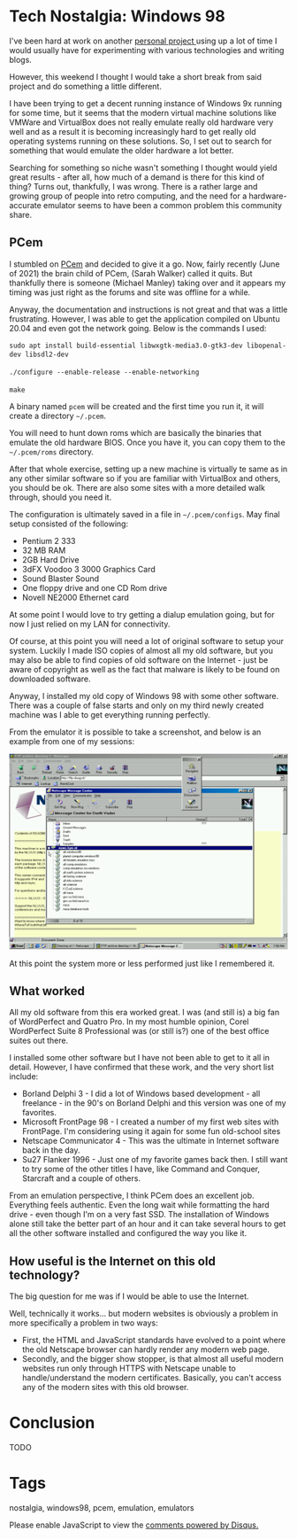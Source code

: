 # Tech Nostalgia: Windows 98

I've been hard at work on another [personal project ](https://github.com/nicc777/acfop) using up a lot of time I would usually have for experimenting with various technologies and writing blogs.

However, this weekend I thought I would take a short break from said project and do something a little different. 

I have been trying to get a decent running instance of Windows 9x running for some time, but it seems that the modern virtual machine solutions like VMWare and VirtualBox does not really emulate really old hardware very well and as a result it is becoming increasingly hard to get really old operating systems running on these solutions. So, I set out to search for something that would emulate the older hardware a lot better. 

Searching for something so niche wasn't something I thought would yield great results - after all, how much of a demand is there for this kind of thing? Turns out, thankfully, I was wrong. There is a rather large and growing group of people into retro computing, and the need for a hardware-accurate emulator seems to have been a common problem this community share.

## PCem

I stumbled on [PCem](https://pcem-emulator.co.uk/) and decided to give it a go. Now, fairly recently (June of 2021) the brain child of PCem, (Sarah Walker) called it quits. But thankfully there is someone (Michael Manley) taking over and it appears my timing was just right as the forums and site was offline for a while.

Anyway, the documentation and instructions is not great and that was a little frustrating. However, I was able to get the application compiled on Ubuntu 20.04 and even got the network going. Below is the commands I used:

```shell
sudo apt install build-essential libwxgtk-media3.0-gtk3-dev libopenal-dev libsdl2-dev

./configure --enable-release --enable-networking

make
```

A binary named `pcem` will be created and the first time you run it, it will create a directory `~/.pcem`.

You will need to hunt down roms which are basically the binaries that emulate the old hardware BIOS. Once you have it, you can copy them to the `~/.pcem/roms` directory.

After that whole exercise, setting up a new machine is virtually te same as in any other similar software so if you are familiar with VirtualBox and others, you should be ok. There are also some sites with a more detailed walk through, should you need it.

The configuration is ultimately saved in a file in `~/.pcem/configs`. May final setup consisted of the following:

* Pentium 2 333
* 32 MB RAM
* 2GB Hard Drive
* 3dFX Voodoo 3 3000 Graphics Card
* Sound Blaster Sound
* One floppy drive and one CD Rom drive
* Novell NE2000 Ethernet card

At some point I would love to try getting a dialup emulation going, but for now I just relied on my LAN for connectivity. 

Of course, at this point you will need a lot of original software to setup your system. Luckily I made ISO copies of almost all my old software, but you may also be able to find copies of old software on the Internet - just be aware of copyright as well as the fact that malware is likely to be found on downloaded software.

Anyway, I installed my old copy of Windows 98 with some other software. There was a couple of false starts and only on my third newly created machine was I able to get everything running perfectly.

From the emulator it is possible to take a screenshot, and below is an example from one of my sessions:

![Screenshot](../../images/blog_2022_07_17/Screenshot%20from%202022-07-16%2019-57-20.png)

At this point the system more or less performed just like I remembered it.

## What worked

All my old software from this era worked great. I was (and still is) a big fan of WordPerfect and Quatro Pro. In my most humble opinion, Corel WordPerfect Suite 8 Professional was (or still is?) one of the best office suites out there. 

I installed some other software but I have not been able to get to it all in detail. However, I have confirmed that these work, and the very short list include:

* Borland Delphi 3 - I did a lot of Windows based development - all freelance - in the 90's on Borland Delphi and this version was one of my favorites.
* Microsoft FrontPage 98 - I created a number of my first web sites with FrontPage. I'm considering using it again for some fun old-school sites
* Netscape Communicator 4 - This was the ultimate in Internet software back in the day.
* Su27 Flanker 1996 - Just one of my favorite games back then. I still want to try some of the other titles I have, like Command and Conquer, Starcraft and a couple of others.

From an emulation perspective, I think PCem does an excellent job. Everything feels authentic. Even the long wait while formatting the hard drive - even though I'm on a very fast SSD. The installation of Windows alone still take the better part of an hour and it can take several hours to get all the other software installed and configured the way you like it.

## How useful is the Internet on this old technology?

The big question for me was if I would be able to use the Internet.

Well, technically it works... but modern websites is obviously a problem in more specifically a problem in two ways:

* First, the HTML and JavaScript standards have evolved to a point where the old Netscape browser can hardly render any modern web page.
* Secondly, and the bigger show stopper, is that almost all useful modern websites run only through HTTPS with Netscape unable to handle/understand the modern certificates. Basically, you can't access any of the modern sites with this old browser.

# Conclusion

TODO

# Tags

nostalgia, windows98, pcem, emulation, emulators

<div id="disqus_thread"></div>
<script>
    /**
    *  RECOMMENDED CONFIGURATION VARIABLES: EDIT AND UNCOMMENT THE SECTION BELOW TO INSERT DYNAMIC VALUES FROM YOUR PLATFORM OR CMS.
    *  LEARN WHY DEFINING THESE VARIABLES IS IMPORTANT: https://disqus.com/admin/universalcode/#configuration-variables    */
    /*
    var disqus_config = function () {
    this.page.url = PAGE_URL;  // Replace PAGE_URL with your page's canonical URL variable
    this.page.identifier = PAGE_IDENTIFIER; // Replace PAGE_IDENTIFIER with your page's unique identifier variable
    };
    */
    (function() { // DON'T EDIT BELOW THIS LINE
    var d = document, s = d.createElement('script');
    s.src = 'https://nicc777.disqus.com/embed.js';
    s.setAttribute('data-timestamp', +new Date());
    (d.head || d.body).appendChild(s);
    })();
</script>
<noscript>Please enable JavaScript to view the <a href="https://disqus.com/?ref_noscript">comments powered by Disqus.</a></noscript>
